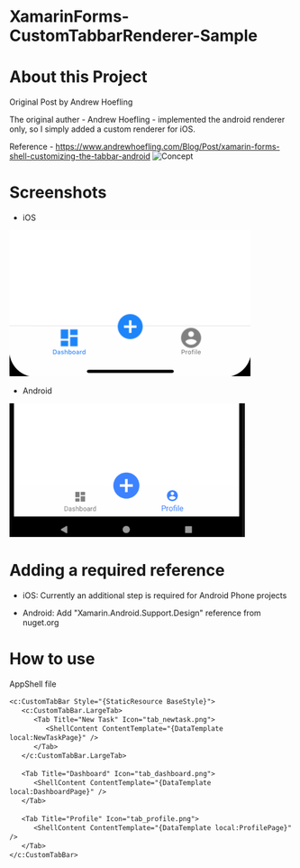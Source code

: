 # XamarinForms-CustomTabbarRenderer-Sample

# About this Project

Original Post by Andrew Hoefling

The original auther - Andrew Hoefling - implemented the android renderer only, so I simply added a custom renderer for iOS.

Reference - https://www.andrewhoefling.com/Blog/Post/xamarin-forms-shell-customizing-the-tabbar-android
![Concept](https://github.com/ahoefling/XamarinShellSamples/blob/master/Samples/Samples.ShellItemRenderer/design/did_you.png)

# Screenshots
- iOS

![iOS](https://github.com/ijeong1/XamarinForms-CustomTabbarRenderer-Sample/blob/main/screenshot_ios.png)

- Android

![Android](https://github.com/ijeong1/XamarinForms-CustomTabbarRenderer-Sample/blob/main/screenshot_android.png)

# Adding a required reference
- iOS: Currently an additional step is required for Android Phone projects

- Android: Add "Xamarin.Android.Support.Design" reference from nuget.org

# How to use
AppShell file
```
<c:CustomTabBar Style="{StaticResource BaseStyle}">
   <c:CustomTabBar.LargeTab>
      <Tab Title="New Task" Icon="tab_newtask.png">
         <ShellContent ContentTemplate="{DataTemplate local:NewTaskPage}" />
      </Tab>
   </c:CustomTabBar.LargeTab>
   
   <Tab Title="Dashboard" Icon="tab_dashboard.png">
      <ShellContent ContentTemplate="{DataTemplate local:DashboardPage}" />
   </Tab>
        
   <Tab Title="Profile" Icon="tab_profile.png">
      <ShellContent ContentTemplate="{DataTemplate local:ProfilePage}" />
   </Tab>
</c:CustomTabBar>
```
